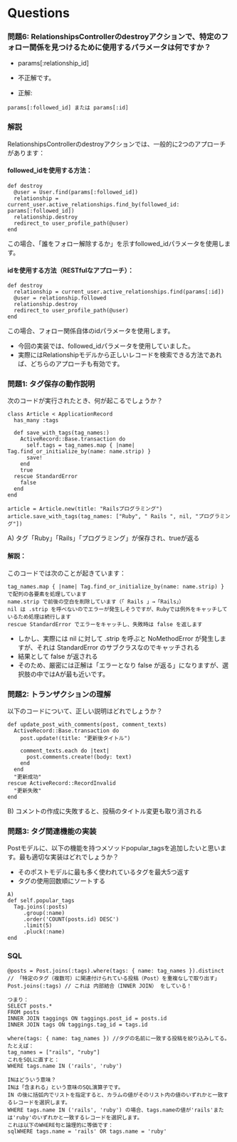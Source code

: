 # Questions
### 問題6: RelationshipsControllerのdestroyアクションで、特定のフォロー関係を見つけるために使用するパラメータは何ですか？
- params[:relationship_id]
- 不正解です。

- 正解:
```
params[:followed_id] または params[:id]
```

### 解説
RelationshipsControllerのdestroyアクションでは、一般的に2つのアプローチがあります：

#### followed_idを使用する方法：
```
def destroy
  @user = User.find(params[:followed_id])
  relationship = current_user.active_relationships.find_by(followed_id: params[:followed_id])
  relationship.destroy
  redirect_to user_profile_path(@user)
end
```
この場合、「誰をフォロー解除するか」を示すfollowed_idパラメータを使用します。

#### idを使用する方法（RESTfulなアプローチ）：
```
def destroy
  relationship = current_user.active_relationships.find(params[:id])
  @user = relationship.followed
  relationship.destroy
  redirect_to user_profile_path(@user)
end
```
この場合、フォロー関係自体のidパラメータを使用します。
- 今回の実装では、followed_idパラメータを使用していました。
- 実際にはRelationshipモデルから正しいレコードを検索できる方法であれば、どちらのアプローチも有効です。

### 問題1: タグ保存の動作説明
次のコードが実行されたとき、何が起こるでしょうか？
```
class Article < ApplicationRecord
  has_many :tags

  def save_with_tags(tag_names:)
    ActiveRecord::Base.transaction do
      self.tags = tag_names.map { |name| Tag.find_or_initialize_by(name: name.strip) }
      save!
    end
    true
  rescue StandardError
    false
  end
end

article = Article.new(title: "Railsプログラミング")
article.save_with_tags(tag_names: ["Ruby", " Rails ", nil, "プログラミング"])
```
A) タグ「Ruby」「Rails」「プログラミング」が保存され、trueが返る
#### 解説：
このコードでは次のことが起きています：
```
tag_names.map { |name| Tag.find_or_initialize_by(name: name.strip) } で配列の各要素を処理しています
name.strip で前後の空白を削除しています（「 Rails 」→「Rails」）
nil は .strip を呼べないのでエラーが発生しそうですが、Rubyでは例外をキャッチしているため処理は続行します
rescue StandardError でエラーをキャッチし、失敗時は false を返します
```
- しかし、実際には nil に対して .strip を呼ぶと NoMethodError が発生しますが、それは StandardError のサブクラスなのでキャッチされる
- 結果として false が返される
- そのため、厳密には正解は「エラーとなり false が返る」になりますが、選択肢の中ではAが最も近いです。

### 問題2: トランザクションの理解
以下のコードについて、正しい説明はどれでしょうか？
```
def update_post_with_comments(post, comment_texts)
  ActiveRecord::Base.transaction do
    post.update!(title: "更新後タイトル")
    
    comment_texts.each do |text|
      post.comments.create!(body: text)
    end
  end
  "更新成功"
rescue ActiveRecord::RecordInvalid
  "更新失敗"
end
```
B) コメントの作成に失敗すると、投稿のタイトル変更も取り消される


### 問題3: タグ関連機能の実装
Postモデルに、以下の機能を持つメソッドpopular_tagsを追加したいと思います。最も適切な実装はどれでしょうか？

- そのポストモデルに最も多く使われているタグを最大5つ返す
- タグの使用回数順にソートする
```
A)
def self.popular_tags
  Tag.joins(:posts)
     .group(:name)
     .order('COUNT(posts.id) DESC')
     .limit(5)
     .pluck(:name)
end
```

### SQL
```
@posts = Post.joins(:tags).where(tags: { name: tag_names }).distinct
// 「特定のタグ（複数可）に関連付けられている投稿（Post）を重複なしで取り出す」
Post.joins(:tags) // これは 内部結合（INNER JOIN） をしている！

つまり：
SELECT posts.*
FROM posts
INNER JOIN taggings ON taggings.post_id = posts.id
INNER JOIN tags ON taggings.tag_id = tags.id

where(tags: { name: tag_names }) //タグの名前に一致する投稿を絞り込みしてる。
たとえば：
tag_names = ["rails", "ruby"]
これをSQLに直すと：
WHERE tags.name IN ('rails', 'ruby')

INはどういう意味？
INは「含まれる」という意味のSQL演算子です。
IN の後に括弧内でリストを指定すると、カラムの値がそのリスト内の値のいずれかと一致するレコードを選択します。
WHERE tags.name IN ('rails', 'ruby') の場合、tags.nameの値が'rails'または'ruby'のいずれかと一致するレコードを選択します。
これは以下のWHERE句と論理的に等価です：
sqlWHERE tags.name = 'rails' OR tags.name = 'ruby'
```

